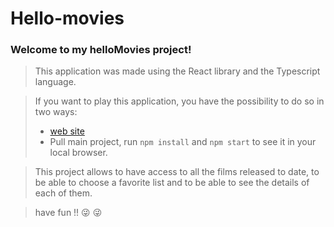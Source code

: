 # Hello-movies

### Welcome to my helloMovies project!

> This application was made using the React library and the Typescript language.

>If you want to play this application, you have the possibility to do so in two ways:
> * [web site](https://renerugaba.github.io/hello-movies/)
> * Pull main project, run `npm install` and `npm start` to see it in your local browser.

> This project allows
> to have access to all the films released to date, to be able to choose a favorite list and to be able to see the details of each of them.

> have fun !! :stuck_out_tongue_winking_eye: :stuck_out_tongue_winking_eye:
 
